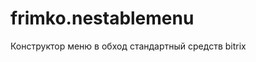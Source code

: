 # frimko.nestablemenu
Конструктор меню в обход стандартный средств bitrix
<img  border="0" alt="" id="header_logo" src="http://dl1.joxi.net/drive/0010/2021/714725/151020/f5947825c1.jpg">
<img  border="0" alt="" id="header_logo" src="http://ipic.su/img/img7/fs/sort.1445355688.gif">

